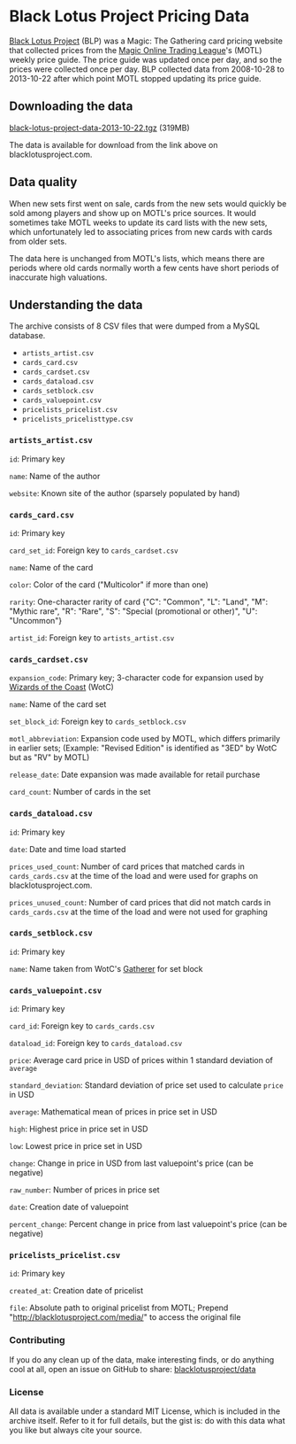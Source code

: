 # Black Lotus Project Pricing Data

[Black Lotus Project](http://blacklotusproject.com) (BLP) was a Magic: The Gathering card pricing website that collected prices from the [Magic Online Trading League](http://www.magictraders.com/)'s (MOTL) weekly price guide. The price guide was updated once per day, and so the prices were collected once per day. BLP collected data from 2008-10-28 to 2013-10-22 after which point MOTL stopped updating its price guide.

## Downloading the data

[black-lotus-project-data-2013-10-22.tgz](http://blacklotusproject.com/media/data/black-lotus-project-data-2013-10-22.tgz) (319MB)

The data is available for download from the link above on blacklotusproject.com.

## Data quality

When new sets first went on sale, cards from the new sets would quickly be sold among players and show up on MOTL's price sources. It would sometimes take MOTL weeks to update its card lists with the new sets, which unfortunately led to associating prices from new cards with cards from older sets.

The data here is unchanged from MOTL's lists, which means there are periods where old cards normally worth a few cents have short periods of inaccurate high valuations.

## Understanding the data

The archive consists of 8 CSV files that were dumped from a MySQL database.

* `artists_artist.csv`
* `cards_card.csv`
* `cards_cardset.csv`
* `cards_dataload.csv`
* `cards_setblock.csv`
* `cards_valuepoint.csv`
* `pricelists_pricelist.csv`
* `pricelists_pricelisttype.csv`

### `artists_artist.csv`

`id`: Primary key

`name`: Name of the author

`website`: Known site of the author (sparsely populated by hand)

### `cards_card.csv`

`id`: Primary key

`card_set_id`: Foreign key to `cards_cardset.csv`

`name`: Name of the card

`color`: Color of the card ("Multicolor" if more than one)

`rarity`: One-character rarity of card {"C": "Common", "L": "Land", "M": "Mythic rare", "R": "Rare", "S": "Special (promotional or other)", "U": "Uncommon"}

`artist_id`: Foreign key to `artists_artist.csv`

### `cards_cardset.csv`

`expansion_code`: Primary key; 3-character code for expansion used by [Wizards of the Coast](http://company.wizards.com/) (WotC)

`name`: Name of the card set

`set_block_id`: Foreign key to `cards_setblock.csv`

`motl_abbreviation`: Expansion code used by MOTL, which differs primarily in earlier sets; (Example: "Revised Edition" is identified as "3ED" by WotC but as "RV" by MOTL)

`release_date`: Date expansion was made available for retail purchase

`card_count`: Number of cards in the set

### `cards_dataload.csv`

`id`: Primary key

`date`: Date and time load started

`prices_used_count`: Number of card prices that matched cards in `cards_cards.csv` at the time of the load and were used for graphs on blacklotusproject.com.

`prices_unused_count`: Number of card prices that did not match cards in `cards_cards.csv` at the time of the load and were not used for graphing

### `cards_setblock.csv`

`id`: Primary key

`name`: Name taken from WotC's [Gatherer](http://gatherer.wizards.com) for set block

### `cards_valuepoint.csv`

`id`: Primary key

`card_id`: Foreign key to `cards_cards.csv`

`dataload_id`: Foreign key to `cards_dataload.csv`

`price`: Average card price in USD of prices within 1 standard deviation of `average`

`standard_deviation`: Standard deviation of price set used to calculate `price` in USD

`average`: Mathematical mean of prices in price set in USD

`high`: Highest price in price set in USD

`low`: Lowest price in price set in USD

`change`: Change in price in USD from last valuepoint's price (can be negative)

`raw_number`: Number of prices in price set

`date`: Creation date of valuepoint

`percent_change`: Percent change in price from last valuepoint's price (can be negative)

### `pricelists_pricelist.csv`

`id`: Primary key

`created_at`: Creation date of pricelist

`file`: Absolute path to original pricelist from MOTL; Prepend "http://blacklotusproject.com/media/" to access the original file

### Contributing

If you do any clean up of the data, make interesting finds, or do anything cool at all, open an issue on GitHub to share: [blacklotusproject/data](https://github.com/blacklotusproject/data)

### License

All data is available under a standard MIT License, which is included in the archive itself. Refer to it for full details, but the gist is: do with this data what you like but always cite your source.